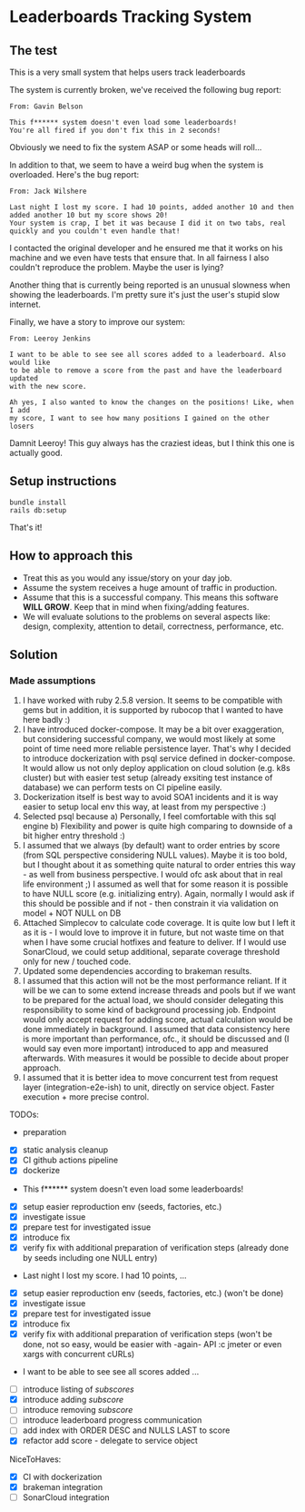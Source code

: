 # Leaderboards Tracking System

## The test

This is a very small system that helps users track leaderboards

The system is currently broken, we've received the following bug report:

```
From: Gavin Belson

This f****** system doesn't even load some leaderboards!
You're all fired if you don't fix this in 2 seconds!
```

Obviously we need to fix the system ASAP or some heads will roll...

In addition to that, we seem to have a weird bug when the system is overloaded. Here's the bug report:

```
From: Jack Wilshere

Last night I lost my score. I had 10 points, added another 10 and then added another 10 but my score shows 20!
Your system is crap, I bet it was because I did it on two tabs, real quickly and you couldn't even handle that!
```

I contacted the original developer and he ensured me that it works on his machine and we even have tests that ensure that.
In all fairness I also couldn't reproduce the problem.
Maybe the user is lying?

Another thing that is currently being reported is an unusual slowness when showing the leaderboards.
I'm pretty sure it's just the user's stupid slow internet.

Finally, we have a story to improve our system:

```
From: Leeroy Jenkins

I want to be able to see see all scores added to a leaderboard. Also would like
to be able to remove a score from the past and have the leaderboard updated
with the new score.

Ah yes, I also wanted to know the changes on the positions! Like, when I add
my score, I want to see how many positions I gained on the other losers
```

Damnit Leeroy! This guy always has the craziest ideas, but I think this one is actually good.

## Setup instructions

```
bundle install
rails db:setup
```

That's it!

## How to approach this

* Treat this as you would any issue/story on your day job.
* Assume the system receives a huge amount of traffic in production.
* Assume that this is a successful company. This means this software **WILL GROW**. Keep that in mind when fixing/adding features.
* We will evaluate solutions to the problems on several aspects like: design, complexity, attention to detail, correctness, performance, etc.

## Solution

### Made assumptions

1. I have worked with ruby 2.5.8 version. It seems to be compatible with gems but in addition, it is supported by rubocop
that I wanted to have here badly :)
2. I have introduced docker-compose. It may be a bit over exaggeration, but considering successful company, we would most likely
at some point of time need more reliable persistence layer. That's why I decided to introduce dockerization with psql
service defined in docker-compose. It would allow us not only deploy application on cloud solution (e.g. k8s cluster)
but with easier test setup (already exsiting test instance of database) we can perform tests on CI pipeline easily.
3. Dockerization itself is best way to avoid SOA1 incidents and it is way easier to setup local env this way, at least
from my perspective :)
4. Selected psql because a) Personally, I feel comfortable with this sql engine b) Flexibility and power is quite high
comparing to downside of a bit higher entry threshold :)
5. I assumed that we always (by default) want to order entries by score (from SQL perspective considering
NULL values). Maybe it is too bold, but I thought about it as something quite natural to
order entries this way - as well from business perspective. I would ofc ask about that in real life environment ;)
I assumed as well that for some reason it is possible to have NULL score (e.g. initializing entry). Again, normally
I would ask if this should be possible and if not - then constrain it via validation on model + NOT NULL on DB
6. Attached Simplecov to calculate code coverage. It is quite low but I left it as it is - I would love
to improve it in future, but not waste time on that when I have some crucial hotfixes and feature to deliver.
If I would use SonarCloud, we could setup additional, separate coverage threshold only for new / touched code.
7. Updated some dependencies according to brakeman results.
8. I assumed that this action will not be the most performance reliant. If it will be we can to some extend increase threads
and pools but if we want to be prepared for the actual load, we should consider delegating
this responsibility to some kind of background processing job. Endpoint would only accept request for adding score,
actual calculation would be done immediately in background. I assumed that data consistency here is more important than
performance, ofc., it should be discussed and (I would say even more important) introduced to app and measured afterwards.
With measures it would be possible to decide about proper approach.
9. I assumed that it is better idea to move concurrent test from request layer (integration-e2e-ish) to unit, directly
on service object. Faster execution + more precise control. 

TODOs:

- preparation
- [X] static analysis cleanup 
- [X] CI github actions pipeline
- [X] dockerize
- This f****** system doesn't even load some leaderboards!
- [X] setup easier reproduction env (seeds, factories, etc.)
- [X] investigate issue
- [X] prepare test for investigated issue
- [X] introduce fix
- [X] verify fix with additional preparation of verification steps (already done by seeds including one NULL entry)
- Last night I lost my score. I had 10 points, ...
- [X] setup easier reproduction env (seeds, factories, etc.) (won't be done)
- [X] investigate issue
- [X] prepare test for investigated issue
- [X] introduce fix
- [X] verify fix with additional preparation of verification steps (won't be done, not so easy, would be easier
with -again- API :c jmeter or even xargs with concurrent cURLs)
- I want to be able to see see all scores added ...
- [ ] introduce listing of _subscores_
- [X] introduce adding _subscore_
- [ ] introduce removing _subscore_
- [ ] introduce leaderboard progress communication
- [ ] add index with ORDER DESC and NULLS LAST to score
- [X] refactor add score - delegate to service object

NiceToHaves:
- [X] CI with dockerization
- [X] brakeman integration
- [ ] SonarCloud integration
